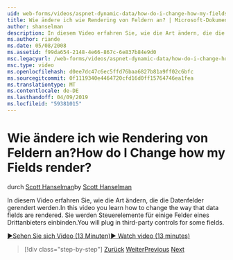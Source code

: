 ```yaml
---
uid: web-forms/videos/aspnet-dynamic-data/how-do-i-change-how-my-fields-render
title: Wie ändere ich wie Rendering von Feldern an? | Microsoft-Dokumentation
author: shanselman
description: In diesem Video erfahren Sie, wie die Art ändern, die die Datenfelder gerendert werden. Sie werden Steuerelemente für einige Felder eines Drittanbieters einbinden.
ms.author: riande
ms.date: 05/08/2008
ms.assetid: f99da654-2148-4e66-867c-6e837b84e9d0
msc.legacyurl: /web-forms/videos/aspnet-dynamic-data/how-do-i-change-how-my-fields-render
msc.type: video
ms.openlocfilehash: d0ee7dc47c6ec5ffd76baa6827b81a9ff02c6bfc
ms.sourcegitcommit: 0f1119340e4464720cfd16d0ff15764746ea1fea
ms.translationtype: MT
ms.contentlocale: de-DE
ms.lasthandoff: 04/09/2019
ms.locfileid: "59381015"
---
```

# <a name="how-do-i-change-how-my-fields-render"></a><span data-ttu-id="b4b96-105">Wie ändere ich wie Rendering von Feldern an?</span><span class="sxs-lookup"><span data-stu-id="b4b96-105">How do I Change how my Fields render?</span></span>

<span data-ttu-id="b4b96-106">durch [Scott Hanselman](https://github.com/shanselman)</span><span class="sxs-lookup"><span data-stu-id="b4b96-106">by [Scott Hanselman](https://github.com/shanselman)</span></span>

<span data-ttu-id="b4b96-107">In diesem Video erfahren Sie, wie die Art ändern, die die Datenfelder gerendert werden.</span><span class="sxs-lookup"><span data-stu-id="b4b96-107">In this video you learn how to change the way that data fields are rendered.</span></span> <span data-ttu-id="b4b96-108">Sie werden Steuerelemente für einige Felder eines Drittanbieters einbinden.</span><span class="sxs-lookup"><span data-stu-id="b4b96-108">You will plug in third-party controls for some fields.</span></span>

[<span data-ttu-id="b4b96-109">&#9654;Sehen Sie sich Video (13 Minuten)</span><span class="sxs-lookup"><span data-stu-id="b4b96-109">&#9654; Watch video (13 minutes)</span></span>](https://channel9.msdn.com/Blogs/ASP-NET-Site-Videos/how-do-i-change-how-my-fields-render)

> [!div class="step-by-step"]
> <span data-ttu-id="b4b96-110">[Zurück](how-do-i-enable-inline-gridview-editing.md)
> [Weiter](how-do-i-handle-business-logic-exceptions.md)</span><span class="sxs-lookup"><span data-stu-id="b4b96-110">[Previous](how-do-i-enable-inline-gridview-editing.md)
[Next](how-do-i-handle-business-logic-exceptions.md)</span></span>
